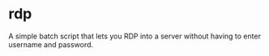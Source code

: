# rdp
A simple batch script that lets you RDP into a server without having to enter username and password.
